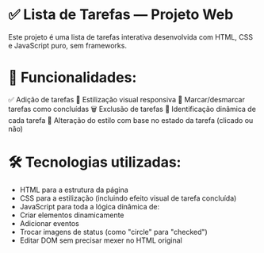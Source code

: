 # ✅ Lista de Tarefas — Projeto Web
Este projeto é uma lista de tarefas interativa desenvolvida com HTML, CSS e JavaScript puro, sem frameworks.

# 🚀 Funcionalidades:

✅ Adição de tarefas
📝 Estilização visual responsiva
📌 Marcar/desmarcar tarefas como concluídas
🗑️ Exclusão de tarefas
🎯 Identificação dinâmica de cada tarefa
🎨 Alteração do estilo com base no estado da tarefa (clicado ou não)

# 🛠️ Tecnologias utilizadas:

- HTML para a estrutura da página
- CSS para a estilização (incluindo efeito visual de tarefa concluída)
- JavaScript para toda a lógica dinâmica de:
- Criar elementos dinamicamente
- Adicionar eventos
- Trocar imagens de status (como "circle" para "checked")
- Editar DOM sem precisar mexer no HTML original
